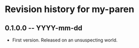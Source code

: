 # Revision history for my-paren

## 0.1.0.0 -- YYYY-mm-dd

* First version. Released on an unsuspecting world.
